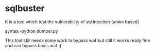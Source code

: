 # sqlbuster
It is a tool which test the vulnerability of sql injection (union based) 

syntex:-python dumper.py

This tool still needs some work to bypass waf but still it works really fine and can bypass basic waf :)
